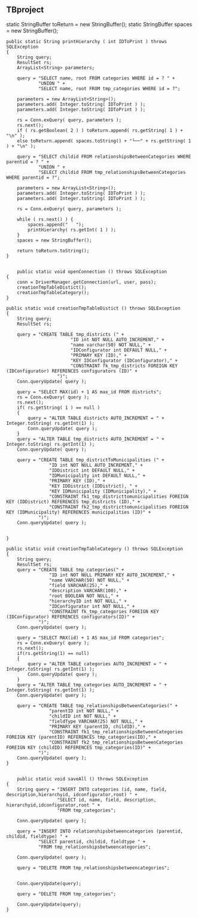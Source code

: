 ## TBproject
static StringBuffer toReturn = new StringBuffer();
    static StringBuffer spaces = new StringBuffer();

    public static String printHierarchy ( int IDToPrint ) throws SQLException
    {
        String query;
        ResultSet rs;
        ArrayList<String> parameters;

        query = "SELECT name, root FROM categories WHERE id = ? " +
                "UNION " +
                "SELECT name, root FROM tmp_categories WHERE id = ?";

        parameters = new ArrayList<String>();
        parameters.add( Integer.toString( IDToPrint ) );
        parameters.add( Integer.toString( IDToPrint ) );

        rs = Conn.exQuery( query, parameters );
        rs.next();
        if ( rs.getBoolean( 2 ) ) toReturn.append( rs.getString( 1 ) + "\n" );
        else toReturn.append( spaces.toString() + "└──" + rs.getString( 1 ) + "\n" );

        query = "SELECT childid FROM relationshipsBetweenCategories WHERE parentid = ? " +
                "UNION " +
                "SELECT childid FROM tmp_relationshipsBetweenCategories WHERE parentid = ?";

        parameters = new ArrayList<String>();
        parameters.add( Integer.toString( IDToPrint ) );
        parameters.add( Integer.toString( IDToPrint ) );

        rs = Conn.exQuery( query, parameters );
        
        while ( rs.next() ) {
            spaces.append("   ");
            printHierarchy( rs.getInt( 1 ) );
        }
        spaces = new StringBuffer();

        return toReturn.toString();
    } 


        public static void openConnection () throws SQLException
    {
        conn = DriverManager.getConnection(url, user, pass);
        creationTmpTableDistict();
        creationTmpTableCategory();
    }

    public static void creationTmpTableDistict () throws SQLException
    {
        String query;
        ResultSet rs;

        query = "CREATE TABLE tmp_districts (" +
                            "ID int NOT NULL AUTO_INCREMENT," +
                            "name varchar(50) NOT NULL," +
                            "IDConfigurator int DEFAULT NULL," +
                            "PRIMARY KEY (ID)," +
                            "KEY IDConfigurator (IDConfigurator)," +
                            "CONSTRAINT fk_tmp_districts FOREIGN KEY (IDConfigurator) REFERENCES configurators (ID)" + 
                       ")";
        Conn.queryUpdate( query );

        query = "SELECT MAX(id) + 1 AS max_id FROM districts";
        rs = Conn.exQuery( query );
        rs.next();
        if( rs.getString( 1 ) == null )
        {
            query = "ALTER TABLE districts AUTO_INCREMENT = " + Integer.toString( rs.getInt(1) );
            Conn.queryUpdate( query );
        }
        query = "ALTER TABLE tmp_districts AUTO_INCREMENT = " + Integer.toString( rs.getInt(1) );
        Conn.queryUpdate( query );

        query = "CREATE TABLE tmp_districtToMunicipalities (" +
                    "ID int NOT NULL AUTO_INCREMENT," +
                    "IDDistrict int DEFAULT NULL," +
                    "IDMunicipality int DEFAULT NULL," +
                    "PRIMARY KEY (ID)," +
                    "KEY IDDistrict (IDDistrict), " +
                    "KEY IDMunicipality (IDMunicipality)," +
                    "CONSTRAINT fk1_tmp_districttomunicipalities FOREIGN KEY (IDDistrict) REFERENCES tmp_districts (ID)," +
                    "CONSTRAINT fk2_tmp_districttomunicipalities FOREIGN KEY (IDMunicipality) REFERENCES municipalities (ID)" +
                ")";
        Conn.queryUpdate( query );

        
    }

    public static void creationTmpTableCategory () throws SQLException
    {
        String query;
        ResultSet rs;
        query = "CREATE TABLE tmp_categories(" +
                    "ID int NOT NULL PRIMARY KEY AUTO_INCREMENT," +
                    "name VARCHAR(50) NOT NULL," +
                    "field VARCHAR(25)," +
                    "description VARCHAR(100)," +
                    "root BOOLEAN NOT NULL," +
                    "hierarchyID int NOT NULL," +
                    "IDConfigurator int NOT NULL," +
                    "CONSTRAINT fk_tmp_categories FOREIGN KEY (IDConfigurator) REFERENCES configurators(ID)" +
                ")"; 
        Conn.queryUpdate( query );

        query = "SELECT MAX(id) + 1 AS max_id FROM categories";
        rs = Conn.exQuery( query );
        rs.next();
        if(rs.getString(1) == null)
        {
            query = "ALTER TABLE categories AUTO_INCREMENT = " + Integer.toString( rs.getInt(1) );
            Conn.queryUpdate( query );
        }
        query = "ALTER TABLE tmp_categories AUTO_INCREMENT = " + Integer.toString( rs.getInt(1) );
        Conn.queryUpdate( query );

        query = "CREATE TABLE tmp_relationshipsBetweenCategories(" +  
                    "parentID int NOT NULL," +
                    "childID int NOT NULL," +
                    "fieldType VARCHAR(25) NOT NULL," +
                    "PRIMARY KEY (parentID, childID)," +
                    "CONSTRAINT fk1_tmp_relationshipsBetweenCategories FOREIGN KEY (parentID) REFERENCES tmp_categories(ID)," +
                    "CONSTRAINT fk2_tmp_relationshipsBetweenCategories FOREIGN KEY (childID) REFERENCES tmp_categories(ID)" + 
                ")";
        Conn.queryUpdate( query );
    }


        public static void saveAll () throws SQLException
    {
        String query = "INSERT INTO categories (id, name, field, description,hierarchyid, idconfigurator,root) " +
                       "SELECT id, name, field, description, hierarchyid,idconfigurator,root " +
                       "FROM tmp_categories";
        
        Conn.queryUpdate( query );

        query = "INSERT INTO relationshipsbetweencategories (parentid, childid, fieldtype) " +
                "SELECT parentid, childid, fieldtype " +
                "FROM tmp_relationshipsbetweencategories";

        Conn.queryUpdate( query );

        query = "DELETE FROM tmp_relationshipsbetweencategories";
        

        Conn.queryUpdate(query);

        query = "DELETE FROM tmp_categories";

        Conn.queryUpdate(query);
    }